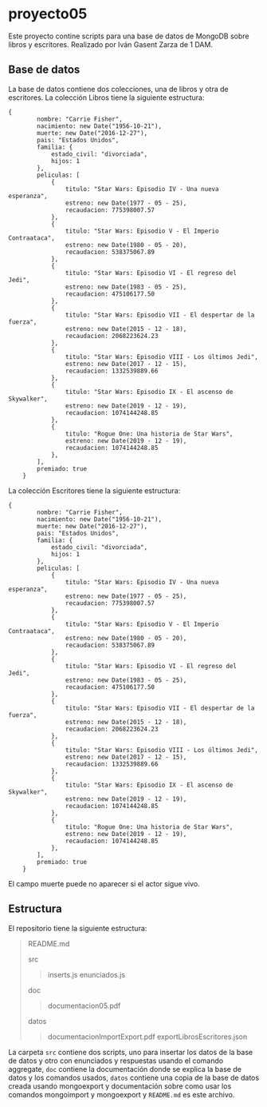 # proyecto05
Este proyecto contine scripts para una base de datos de MongoDB sobre libros y escritores. Realizado por Iván Gasent Zarza de 1 DAM.

## Base de datos
La base de datos contiene dos colecciones, una de libros y otra de escritores. La colección Libros tiene la siguiente estructura:

```
{
        nombre: "Carrie Fisher",
        nacimiento: new Date("1956-10-21"),
        muerte: new Date("2016-12-27"),
        pais: "Estados Unidos",
        familia: {
            estado_civil: "divorciada",
            hijos: 1
        },
        peliculas: [
            {
                titulo: "Star Wars: Episodio IV - Una nueva esperanza",
                estreno: new Date(1977 - 05 - 25),
                recaudacion: 775398007.57
            },
            {
                titulo: "Star Wars: Episodio V - El Imperio Contraataca",
                estreno: new Date(1980 - 05 - 20),
                recaudacion: 538375067.89
            },
            {
                titulo: "Star Wars: Episodio VI - El regreso del Jedi",
                estreno: new Date(1983 - 05 - 25),
                recaudacion: 475106177.50
            },
            {
                titulo: "Star Wars: Episodio VII - El despertar de la fuerza",
                estreno: new Date(2015 - 12 - 18),
                recaudacion: 2068223624.23
            },
            {
                titulo: "Star Wars: Episodio VIII - Los últimos Jedi",
                estreno: new Date(2017 - 12 - 15),
                recaudacion: 1332539889.66
            },
            {
                titulo: "Star Wars: Episodio IX - El ascenso de Skywalker",
                estreno: new Date(2019 - 12 - 19),
                recaudacion: 1074144248.85
            },
            {
                titulo: "Rogue One: Una historia de Star Wars",
                estreno: new Date(2019 - 12 - 19),
                recaudacion: 1074144248.85
            },
        ],
        premiado: true
    }
```

La colección Escritores tiene la siguiente estructura: 

```
{
        nombre: "Carrie Fisher",
        nacimiento: new Date("1956-10-21"),
        muerte: new Date("2016-12-27"),
        pais: "Estados Unidos",
        familia: {
            estado_civil: "divorciada",
            hijos: 1
        },
        peliculas: [
            {
                titulo: "Star Wars: Episodio IV - Una nueva esperanza",
                estreno: new Date(1977 - 05 - 25),
                recaudacion: 775398007.57
            },
            {
                titulo: "Star Wars: Episodio V - El Imperio Contraataca",
                estreno: new Date(1980 - 05 - 20),
                recaudacion: 538375067.89
            },
            {
                titulo: "Star Wars: Episodio VI - El regreso del Jedi",
                estreno: new Date(1983 - 05 - 25),
                recaudacion: 475106177.50
            },
            {
                titulo: "Star Wars: Episodio VII - El despertar de la fuerza",
                estreno: new Date(2015 - 12 - 18),
                recaudacion: 2068223624.23
            },
            {
                titulo: "Star Wars: Episodio VIII - Los últimos Jedi",
                estreno: new Date(2017 - 12 - 15),
                recaudacion: 1332539889.66
            },
            {
                titulo: "Star Wars: Episodio IX - El ascenso de Skywalker",
                estreno: new Date(2019 - 12 - 19),
                recaudacion: 1074144248.85
            },
            {
                titulo: "Rogue One: Una historia de Star Wars",
                estreno: new Date(2019 - 12 - 19),
                recaudacion: 1074144248.85
            },
        ],
        premiado: true
    }
```

El campo muerte puede no aparecer si el actor sigue vivo.

## Estructura
El repositorio tiene la siguiente estructura:
>README.md
>
>src
>>inserts.js
>>enunciados.js
>
>doc
>>documentacion05.pdf
>
>datos
>>documentacionImportExport.pdf
>>exportLibrosEscritores.json

La carpeta `src` contiene dos scripts, uno para insertar los datos de la base de datos y otro con enunciados y respuestas usando el comando aggregate, `doc` contiene la documentación donde se explica la base de datos y los comandos usados, `datos` contiene una copia de la base de datos creada usando mongoexport y documentación sobre como usar los comandos mongoimport y mongoexport y `README.md` es este archivo.
